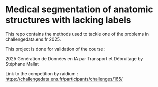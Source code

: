 # Medical segmentation of anatomic structures with lacking labels

This repo contains the methods used to tackle one of the 
problems in challengedata.ens.fr 2025.

This project is done for validation of the course :  

2025 Génération de Données en IA par Transport et Débruitage by Stéphane Mallat 

Link to the competition by raidium :
https://challengedata.ens.fr/participants/challenges/165/

